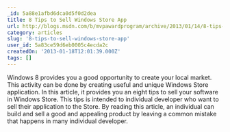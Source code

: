 ```yaml
---
_id: 5a88e1afbd6dca0d5f0d2dea
title: 8 Tips to Sell Windows Store App
url: http://blogs.msdn.com/b/mvpawardprogram/archive/2013/01/14/8-tips-to-sell-windows-store-app.aspx
category: articles
slug: '8-tips-to-sell-windows-store-app'
user_id: 5a83ce59d6eb0005c4ecda2c
createdOn: '2013-01-18T12:01:39.000Z'
tags: []
---
```


Windows 8 provides you a good opportunity to create your local market. This activity can be done by creating useful and unique Windows Store application. In this article, it provides you an eight tips to sell your software in Windows Store. This tips is intended to individual developer who want to sell their application to the Store. By reading this article, an individual can build and sell a good and appealing product by leaving a common mistake that happens in many individual developer.
